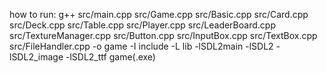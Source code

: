 how to run:
g++ src/main.cpp src/Game.cpp src/Basic.cpp src/Card.cpp src/Deck.cpp src/Table.cpp src/Player.cpp src/LeaderBoard.cpp src/TextureManager.cpp src/Button.cpp src/InputBox.cpp src/TextBox.cpp src/FileHandler.cpp -o game -I include -L lib -lSDL2main -lSDL2 -lSDL2_image -lSDL2_ttf
game(.exe)